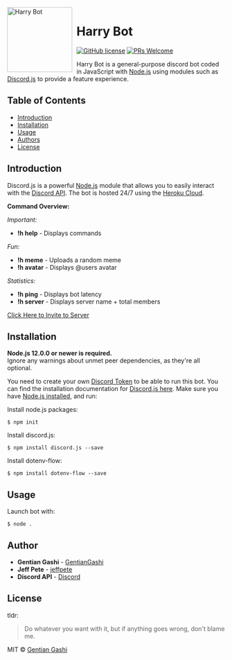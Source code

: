 <img width="150" height="150" align="left" style="float: left; margin: 0 10px 0 0;" alt="Harry Bot" src="https://i.imgur.com/3j3hDUl.png">  

# Harry Bot
[![GitHub license](https://img.shields.io/github/license/GentianGashi/Harry-Bot)](https://github.com/GentianGashi/Harry-Bot/blob/master/LICENSE) 
[![PRs Welcome](https://img.shields.io/badge/PRs-welcome-brightgreen.svg?style=flat-square)](http://makeapullrequest.com)

Harry Bot is a general-purpose discord bot coded in JavaScript with
[Node.js](https://nodejs.org) using modules such as
[Discord.js](https://discord.js.org/) to provide a feature experience.

## Table of Contents
<!--ts-->
- [Introduction](#introduction)  
- [Installation](#installation)
- [Usage](#usage)
- [Authors](#author)  
- [License](#license)  
<!--te-->

## Introduction
Discord.js is a powerful [Node.js](https://nodejs.org) module that allows you to easily interact with the
[Discord API](https://discord.com/developers/docs/intro). The bot is hosted 24/7 using the [Heroku Cloud](https://www.heroku.com/).

**Command Overview:**

*Important:*
* **!h help** - Displays commands

*Fun:*
* **!h meme** - Uploads a random meme
* **!h avatar** - Displays @users avatar

*Statistics:*
* **!h ping** - Displays bot latency
* **!h server** - Displays server name + total members

[Click Here to Invite to Server](https://discord.com/api/oauth2/authorize?client_id=743121578388226169&permissions=271969360&scope=bot)

## Installation

**Node.js 12.0.0 or newer is required.**  
Ignore any warnings about unmet peer dependencies, as they're all optional.

You need to create your own [Discord Token](https://discordapp.com/developers/applications/me) to be able to run this bot. You can find the installation documentation for [Discord.js here](https://discord.js.org/#/docs/main/stable/general/welcome).
Make sure you have [Node.js installed](https://nodejs.org/en/download/), and run:

Install node.js packages:

    $ npm init
    
Install discord.js:

    $ npm install discord.js --save
    
Install dotenv-flow:

    $ npm install dotenv-flow --save

## Usage
Launch bot with:

    $ node .
 
## Author
* **Gentian Gashi** - [GentianGashi](https://github.com/GentianGashi)
* **Jeff Pete** - [jeffpete](https://github.com/jeffpete)
* **Discord API** - [Discord](https://github.com/discord)

## License
tldr:
> Do whatever you want with it, but if anything goes wrong, don't blame me.

MIT © [Gentian Gashi](https://github.com/GentianGashi)
